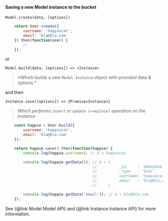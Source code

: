 #### Saving a new Model instance to the bucket

`Model.create(data, [options])`  

````javascript
    return User.create({
        username: 'happiecat',
        email: 'bla@bla.com'
    }).then(function(user) {
        //
    });
````

or  

`Model.build(data, [options]) => <Instance>`  

> *Which builds a new `Model.Instance` object with provided data & options *

and then  

`Instance.save([options]) => {Promise<Instance>}`

> *Which performs `insert` or `update (=replace)` operation on the instance*

````javascript
    const happie = User.build({
        username: 'happiecat',
        email: 'bla@bla.com'
    });

    return happie.save().then(function(happie) {
        console.log(happie.username); // $ > happiecat

        console.log(happie.getData()); // $ > {
                                       //          _id     : '000a2644-a151-4771-98ef-132134e1606e',
                                       //          _type   : 'User',
                                       //          username: 'happiecat',
                                       //          email   : 'bla@bla.com',
                                       //     }

        console.log(happie.getData('email')); // $ > bla@bla.com
    });
````


See {@link Model Model API} and {@link Instance Instance API} for more information.
